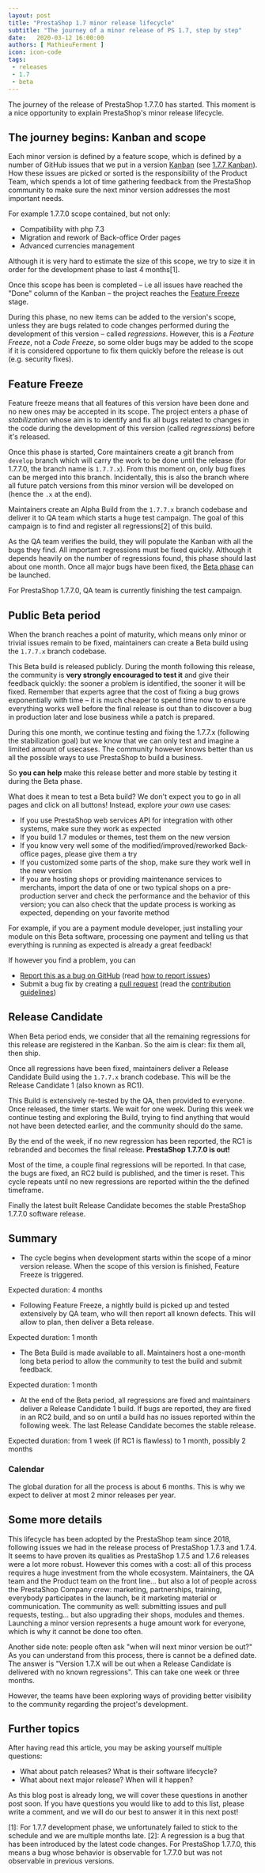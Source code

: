 ```yaml
---
layout: post
title: "PrestaShop 1.7 minor release lifecycle"
subtitle: "The journey of a minor release of PS 1.7, step by step"
date:   2020-03-12 16:00:00
authors: [ MathieuFerment ]
icon: icon-code
tags:
 - releases
 - 1.7
 - beta
---
```



The journey of the release of PrestaShop 1.7.7.0 has started. This moment is a nice opportunity to explain PrestaShop's minor release lifecycle.

## The journey begins: Kanban and scope

Each minor version is defined by a feature scope, which is defined by a number of GitHub issues that we put in a version [Kanban](https://help.github.com/en/github/managing-your-work-on-github/about-project-boards) (see [1.7.7 Kanban](https://github.com/PrestaShop/PrestaShop/projects/7)). How these issues are picked or sorted is the responsibility of the Product Team, which spends a lot of time gathering feedback from the PrestaShop community to make sure the next minor version addresses the most important needs.

For example 1.7.7.0 scope contained, but not only:

- Compatibility with php 7.3
- Migration and rework of Back-office Order pages
- Advanced currencies management

Although it is very hard to estimate the size of this scope, we try to size it in order for the development phase to last 4 months[1].

Once this scope has been is completed – i.e all issues have reached the "Done" column of the Kanban – the project reaches the [Feature Freeze](https://en.wikipedia.org/wiki/Freeze_(software_engineering)) stage.

During this phase, no new items can be added to the version's scope, unless they are bugs related to code changes performed during the development of this version – called _regressions_. However, this is a _Feature Freeze_, not a _Code Freeze_, so some older bugs may be added to the scope if it is considered opportune to fix them quickly before the release is out (e.g. security fixes).

## Feature Freeze

Feature freeze means that all features of this version have been done and no new ones may be accepted in its scope. The project enters a phase of _stabilization_ whose aim is to identify and fix all bugs related to changes in the code during the development of this version (called _regressions_) before it's released.

Once this phase is started, Core maintainers create a git branch from `develop` branch which will carry the work to be done until the release (for 1.7.7.0, the branch name is `1.7.7.x`). From this moment on, only bug fixes can be merged into this branch. Incidentally, this is also the branch where all future patch versions from this minor version will be developed on (hence the `.x` at the end).

Maintainers create an Alpha Build from the `1.7.7.x` branch codebase and deliver it to QA team which starts a huge test campaign. The goal of this campaign is to find and register all regressions[2] of this build.

As the QA team verifies the build, they will populate the Kanban with all the bugs they find.
All important regressions must be fixed quickly. Although it depends heavily on the number of regressions found, this phase should last about one month. Once all major bugs have been fixed, the [Beta phase](https://en.wikipedia.org/wiki/Software_release_life_cycle#Beta) can be launched.

For PrestaShop 1.7.7.0, QA team is currently finishing the test campaign.

## Public Beta period

When the branch reaches a point of maturity, which means only minor or trivial issues remain to be fixed, maintainers can create a Beta build using the `1.7.7.x` branch codebase.

This Beta build is released publicly. During the month following this release, the community is **very strongly encouraged to test it** and give their feedback quickly: the sooner a problem is identified, the sooner it will be fixed. Remember that experts agree that the cost of fixing a bug grows exponentially with time – it is much cheaper to spend time now to ensure everything works well before the final release is out than to discover a bug in production later and lose business while a patch is prepared.

During this one month, we continue testing and fixing the 1.7.7.x (following the stabilization goal) but we know that we can only test and imagine a limited amount of usecases. The community however knows better than us all the possible ways to use PrestaShop to build a business.

So **you can help** make this release better and more stable by testing it during the Beta phase.

What does it mean to test a Beta build? We don't expect you to go in all pages and click on all buttons!
Instead, explore _your own_ use cases:

- If you use PrestaShop web services API for integration with other systems, make sure they work as expected
- If you build 1.7 modules or themes, test them on the new version
- If you know very well some of the modified/improved/reworked Back-office pages, please give them a try
- If you customized some parts of the shop, make sure they work well in the new version
- If you are hosting shops or providing maintenance services to merchants, import the data of one or two typical shops on a pre-production server and check the performance and the behavior of this version; you can also check that the update process is working as expected, depending on your favorite method

For example, if you are a payment module developer, just installing your module on this Beta software, processing one payment and telling us that everything is running as expected is already a great feedback!

If however you find a problem, you can
 - [Report this as a bug on GitHub](https://github.com/PrestaShop/PrestaShop/issues) (read [how to report issues](https://devdocs.prestashop.com/1.7/contribute/contribute-reporting-issues/))
 - Submit a bug fix by creating a [pull request](https://github.com/PrestaShop/PrestaShop/compare) (read the [contribution guidelines](https://devdocs.prestashop.com/1.7/contribute/contribution-guidelines/))

## Release Candidate

When Beta period ends, we consider that all the remaining regressions for this release are registered in the Kanban. So the aim is clear: fix them all, then ship.

Once all regressions have been fixed, maintainers deliver a Release Candidate Build using the `1.7.7.x` branch codebase. This will be the Release Candidate 1 (also known as RC1).

This Build is extensively re-tested by the QA, then provided to everyone. Once released, the timer starts. We wait for one week. During this week we continue testing and exploring the Build, trying to find anything that would not have been detected earlier, and the community should do the same.

By the end of the week, if no new regression has been reported, the RC1 is rebranded and becomes the final release. **PrestaShop 1.7.7.0 is out!**

Most of the time, a couple final regressions will be reported. In that case, the bugs are fixed, an RC2 build is published, and the timer is reset. This cycle repeats until no new regressions are reported within the the defined timeframe.

Finally the latest built Release Candidate becomes the stable PrestaShop 1.7.7.0 software release.

## Summary

- The cycle begins when development starts within the scope of a minor version release. When the scope of this version is finished, Feature Freeze is triggered.

Expected duration: 4 months

- Following Feature Freeze, a nightly build is picked up and tested extensively by QA team, who will then report all known defects. This will allow to plan, then deliver a Beta release.

Expected duration: 1 month

- The Beta Build is made available to all. Maintainers host a one-month long beta period to allow the community to test the build and submit feedback.

Expected duration: 1 month

- At the end of the Beta period, all regressions are fixed and maintainers deliver a Release Candidate 1 build.
If bugs are reported, they are fixed in an RC2 build, and so on until a build has no issues reported within the following week. The last Release Candidate becomes the stable release.

Expected duration: from 1 week (if RC1 is flawless) to 1 month, possibly 2 months

### Calendar

The global duration for all the process is about 6 months. This is why we expect to deliver at most 2 minor releases per year.

## Some more details

This lifecycle has been adopted by the PrestaShop team since 2018, following issues we had in the release process of PrestaShop 1.7.3 and 1.7.4. It seems to have proven its qualities as PrestaShop 1.7.5 and 1.7.6 releases were a lot more robust. However this comes with a cost: all of this process requires a huge investment from the whole ecosystem. Maintainers, the QA team and the Product team on the front line... but also a lot of people across the PrestaShop Company crew: marketing, partnerships, training, everybody participates in the launch, be it marketing material or communication. The community as well: submitting issues and pull requests, testing... but also upgrading their shops, modules and themes. Launching a minor version represents a huge amount work for everyone, which is why it cannot be done too often.

Another side note: people often ask "when will next minor version be out?"
As you can understand from this process, there is cannot be a defined date. The answer is "Version 1.7.X will be out when a Release Candidate is delivered with no known regressions". This can take one week or three months.

However, the teams have been exploring ways of providing better visibility to the community regarding the project's development.

## Further topics

After having read this article, you may be asking yourself multiple questions:

- What about patch releases? What is their software lifecycle?
- What about next major release? When will it happen?

As this blog post is already long, we will cover these questions in another post soon. If you have questions you would like to add to this list, please write a comment, and we will do our best to answer it in this next post!

[1]: For 1.7.7 development phase, we unfortunately failed to stick to the schedule and we are multiple months late.
[2]: A regression is a bug that has been introduced by the latest code changes. For PrestaShop 1.7.7.0, this means a bug whose behavior is observable for 1.7.7.0 but was not observable in previous versions.
